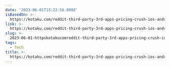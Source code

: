```yaml
---
date: '2023-06-01T13:22:56.000Z'
isBasedOn: >-
  https://kotaku.com/reddit-third-party-3rd-apps-pricing-crush-ios-android-1850493992
link: >-
  https://kotaku.com/reddit-third-party-3rd-apps-pricing-crush-ios-android-1850493992
slug: >-
  2023-06-01-httpskotakucomreddit-third-party-3rd-apps-pricing-crush-ios-android-1850493992
tags:
  - Tech
title: >-
  https://kotaku.com/reddit-third-party-3rd-apps-pricing-crush-ios-android-1850493992
---
```



